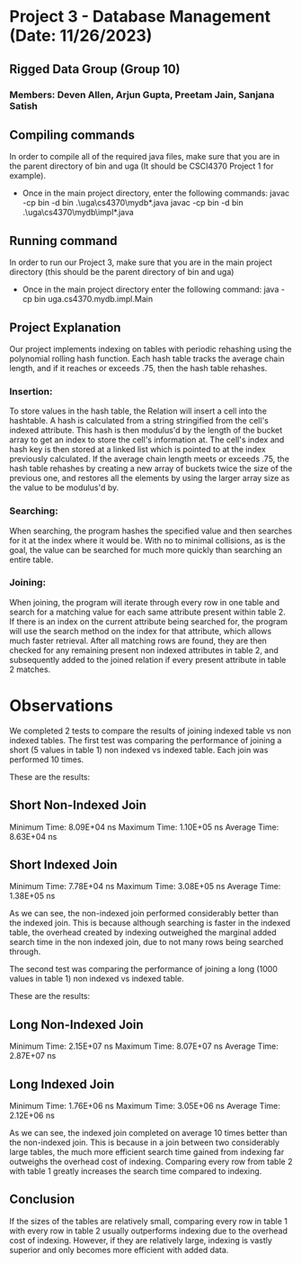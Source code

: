 # Project 3 - Database Management (Date: 11/26/2023)
##   Rigged Data Group (Group 10)
###      Members: Deven Allen, Arjun Gupta, Preetam Jain, Sanjana Satish

## Compiling commands
In order to compile all of the required java files, make sure that you are in the parent directory of bin and uga (It should be CSCI4370 Project 1 for example).
 - Once in the main project directory, enter the following commands:
    javac -cp bin -d bin .\uga\cs4370\mydb\*.java
    javac -cp bin -d bin .\uga\cs4370\mydb\impl\*.java

## Running command
In order to run our Project 3, make sure that you are in the main project directory (this should be the parent directory of bin and uga)
 - Once in the main project directory enter the following command:
   java -cp bin uga.cs4370.mydb.impl.Main

## Project Explanation 
Our project implements indexing on tables with periodic rehashing using the polynomial rolling hash function.
Each hash table tracks the average chain length, and if it reaches or exceeds .75, then the hash table rehashes.

### Insertion:
To store values in the hash table, the Relation will insert a cell into the hashtable.
A hash is calculated from a string stringified from the cell's indexed attribute.
This hash is then modulus'd by the length of the bucket array to get an index to store the cell's information at.
The cell's index and hash key is then stored at a linked list which is pointed to at the index previously calculated.
If the average chain length meets or exceeds .75, the hash table rehashes by creating a new array of buckets twice the 
size of the previous one, and restores all the elements by using the larger array size as the value to be modulus'd by.

### Searching:
When searching, the program hashes the specified value and then searches for it at the index where it would be.
With no to minimal collisions, as is the goal, the value can be searched for much more quickly than searching an entire table.

### Joining:
When joining, the program will iterate through every row in one table and search for a matching value for each same attribute
present within table 2. 
If there is an index on the current attribute being searched for, the program will use the search method on the index for that
attribute, which allows much faster retrieval.
After all matching rows are found, they are then checked for any remaining present non indexed attributes in table 2, and subsequently
added to the joined relation if every present attribute in table 2 matches.

# Observations
We completed 2 tests to compare the results of joining indexed table vs non indexed tables.
The first test was comparing the performance of joining a short (5 values in table 1) non indexed vs indexed table.
Each join was performed 10 times.

These are the results:

Short Non-Indexed Join
--------------------------------------------
Minimum Time: 8.09E+04 ns
Maximum Time: 1.10E+05 ns
Average Time: 8.63E+04 ns

Short Indexed Join
--------------------------------------------
Minimum Time: 7.78E+04 ns
Maximum Time: 3.08E+05 ns
Average Time: 1.38E+05 ns

As we can see, the non-indexed join performed considerably better than the indexed join. This is because although searching is faster
in the indexed table, the overhead created by indexing outweighed the marginal added search time in the non indexed join, due to not many rows
being searched through.

The second test was comparing the performance of joining a long (1000 values in table 1) non indexed vs indexed table.

These are the results:

Long Non-Indexed Join
--------------------------------------------
Minimum Time: 2.15E+07 ns
Maximum Time: 8.07E+07 ns
Average Time: 2.87E+07 ns

Long Indexed Join
--------------------------------------------
Minimum Time: 1.76E+06 ns
Maximum Time: 3.05E+06 ns
Average Time: 2.12E+06 ns

As we can see, the indexed join completed on average 10 times better than the non-indexed join. This is because in a join between two
considerably large tables, the much more efficient search time gained from indexing far outweighs the overhead cost of indexing. Comparing every row
from table 2 with table 1 greatly increases the search time compared to indexing.

## Conclusion 
If the sizes of the tables are relatively small, comparing every row in table 1 with every row in table 2 usually outperforms
indexing due to the overhead cost of indexing. However, if they are relatively large, indexing is vastly superior and only becomes more efficient
with added data.